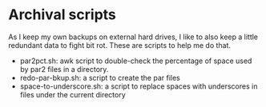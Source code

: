 # Archival scripts

As I keep my own backups on external hard drives, I like to also keep a
little redundant data to fight bit rot.  These are scripts to help me do
that.

 - par2pct.sh: awk script to double-check the percentage of space used by
   par2 files in a directory.
 - redo-par-bkup.sh: a script to create the par files
 - space-to-underscore.sh: a script to replace spaces with underscores in
   files under the current directory
